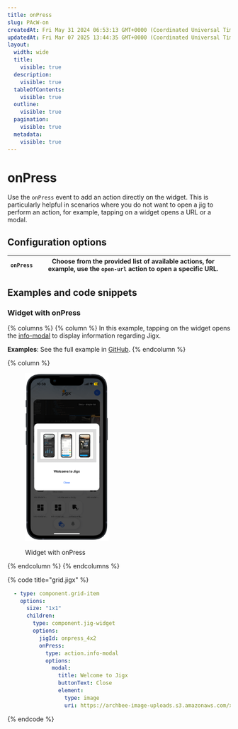 ```yaml
---
title: onPress
slug: PAcW-on
createdAt: Fri May 31 2024 06:53:13 GMT+0000 (Coordinated Universal Time)
updatedAt: Fri Mar 07 2025 13:44:35 GMT+0000 (Coordinated Universal Time)
layout:
  width: wide
  title:
    visible: true
  description:
    visible: true
  tableOfContents:
    visible: true
  outline:
    visible: true
  pagination:
    visible: true
  metadata:
    visible: true
---
```


# onPress

Use the `onPress` event to add an action directly on the widget. This is particularly helpful in scenarios where you do not want to open a jig to perform an action, for example, tapping on a widget opens a URL or a modal.

## Configuration options

| `onPress` | Choose from the provided list of available actions, for example, use the `open-url` action to open a specific URL. |
| --------- | ------------------------------------------------------------------------------------------------------------------ |

## Examples and code snippets

### Widget with onPress

{% columns %}
{% column %}
In this example, tapping on the widget opens the [info-modal](../../Actions/info-modal.md) to display information regarding Jigx.

**Examples**: See the full example in [GitHub](https://github.com/jigx-com/jigx-samples/blob/main/quickstart/jigx-samples/jigs/widgets/2x2/onpress_4x2.jigx).
{% endcolumn %}

{% column %}
<figure><img src="../../../.gitbook/assets/JW-widget-onpress.PNG" alt="Widget with onPress" width="188"><figcaption><p>Widget with onPress</p></figcaption></figure>
{% endcolumn %}
{% endcolumns %}

{% code title="grid.jigx" %}
```yaml
  - type: component.grid-item
    options:
      size: "1x1"
      children: 
        type: component.jig-widget
        options:
          jigId: onpress_4x2    
          onPress: 
            type: action.info-modal
            options:
              modal:
                title: Welcome to Jigx
                buttonText: Close
                element: 
                  type: image
                  uri: https://archbee-image-uploads.s3.amazonaws.com/x7vdIDH6-ScTprfmi2XXX/nuSx_84sbGbtJlBxRWI5G_landingpage-s.gif?format=webp&width=1280
```
{% endcode %}
